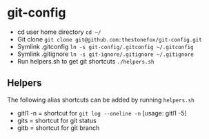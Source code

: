 git-config
==========

* cd user home directory `cd ~/`
* Git clone `git clone git@github.com:thestonefox/git-config.git`
* Symlink .gitconfig `ln -s git-config/.gitconfig ~/.gitconfig`
* Symlink .gitignore `ln -s git-ignore/.gitignore ~/.gitignore`
* Run helpers.sh to get git shortcuts `./helpers.sh`

Helpers
-------

The following alias shortcuts can be added by running `helpers.sh`

* gitl1 -n = shortcut for `git log --oneline -n` [usage: gitl1 -5]
* gits = shortcut for git status
* gitb = shortcut for git branch


